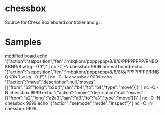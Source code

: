 # chessbox
Source for Chess Box eboard controller and gui

# Samples
modified board
echo '{"action":"setposition","fen":"rnbqkbnr/pppppppp/8/8/8/PPPPPPPP/RNBQKBNR/8 w kq - 0 1"}' | nc -C -N chessbox 9999
normal board:
echo '{"action":"setposition","fen":"rnbqkbnr/pppppppp/8/8/8/8/PPPPPPPP/RNBQKBNR w kq - 0 1"}' | nc -C -N chessbox 9999
echo '{"action":"move","description":null,"moves":[{"from":"b3","long":"b3b4","san":"b4","to":"b4","type":"move"}]}' | nc -C -N chessbox 9999
echo '{"action":"move","description":null,"moves":[{"from":"a2","long":"a2a3","san":"a3","to":"a3","type":"move"}]}' | nc -C -N chessbox 9999
echo '{"action":"setmode","mode":"inspect"}' | nc -C -N chessbox 9999